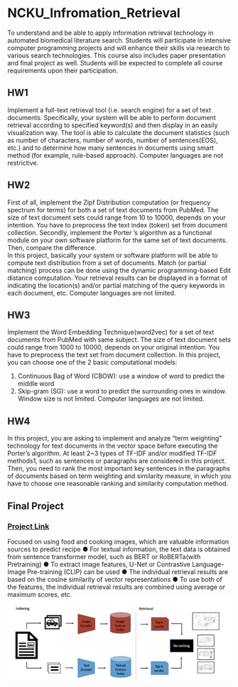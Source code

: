 # NCKU_Infromation_Retrieval
To understand and be able to apply information retrieval technology in automated biomedical literature search. Students will participate in intensive computer programming projects and will enhance their skills via research to various search technologies. This course also includes paper presentation and final project as well. Students will be expected to complete all course requirements upon their participation.

## HW1
Implement a full-text retrieval tool (i.e. search engine) for a set of text documents. Specifically, your system will be able to perform document retrieval according to specified keyword(s) and then display in an easily visualization way. The tool is able to calculate the document statistics (such as number of characters, number of words, number of sentences(EOS), etc.) and to determine how many sentences in documents using smart method (for example, rule-based approach). Computer languages are not restrictive.

## HW2
First of all, implement the Zipf Distribution computation (or frequency spectrum for terms) for both a set of text documents from PubMed. The size of text document sets could range from 10 to 10000, depends on your intention. You have to preprocess the text index (token) set from document collection. Secondly, implement the Porter ’s algorithm as a functional module on your own software platform for the same set of text documents. Then, compare the difference.  
In this project, basically your system or software platform will be able to compute text distribution from a set of documents. Match (or partial matching) process can be done using the dynamic programming-based Edit distance computation. Your retrieval results can be displayed in a format of indicating the location(s) and/or partial matching of the query keywords in each document, etc. Computer languages are not limited.

## HW3
Implement the Word Embedding Technique(word2vec) for a set of text documents from PubMed with same subject. The size of text document sets could range from 1000 to 10000, depends on your original intention. You have to preprocess the text set from document collection. 
In this project, you can choose one of the 2 basic computational models: 
1. Continuous Bag of Word (CBOW): use a window of word to predict the middle word
2. Skip-gram (SG): use a word to predict the surrounding ones in window.  Window size is not limited. Computer languages are not limited.

## HW4
In this project, you are asking to implement and analyze “term weighting” technology for text documents in the vector space before executing the Porter’s algorithm. At least 2~3 types of TF-IDF and/or modified TF-IDF methods1, such as sentences or paragraphs are considered in this project. Then, you need to rank the most important key sentences in the paragraphs of documents based on term weighting and similarity measure, in which you have to choose one reasonable ranking and similarity computation method. 

## Final Project
### [Project Link](https://github.com/Azure0413/IR_Course_Final_Project)
Focused on using food and cooking images, which are valuable information sources to predict recipe 
● For textual information, the text data is obtained from sentence transformer model, such as BERT or RoBERTa(with Pretraining) 
● To extract image features, U-Net or Contrastive Language-Image Pre-training (CLIP) can be used 
● The individual retrieval results are based on the cosine similarity of vector representations 
● To use both of the features, the individual retrieval results are combined using average or maximum scores, etc. 
![image](https://github.com/Azure0413/NCKU_Infromation_Retrieval/blob/main/info.png)
